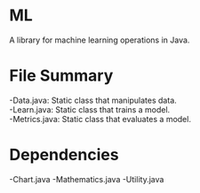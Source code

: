 # ML

A library for machine learning operations in Java.

# File Summary

-Data.java: Static class that manipulates data.\
-Learn.java: Static class that trains a model.\
-Metrics.java: Static class that evaluates a model.

# Dependencies

-Chart.java
-Mathematics.java
-Utility.java